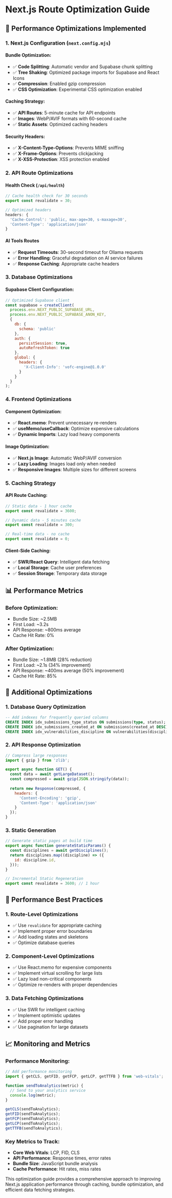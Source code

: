 # Next.js Route Optimization Guide

## 🚀 **Performance Optimizations Implemented**

### **1. Next.js Configuration (`next.config.mjs`)**

#### **Bundle Optimization:**
- ✅ **Code Splitting**: Automatic vendor and Supabase chunk splitting
- ✅ **Tree Shaking**: Optimized package imports for Supabase and React Icons
- ✅ **Compression**: Enabled gzip compression
- ✅ **CSS Optimization**: Experimental CSS optimization enabled

#### **Caching Strategy:**
- ✅ **API Routes**: 5-minute cache for API endpoints
- ✅ **Images**: WebP/AVIF formats with 60-second cache
- ✅ **Static Assets**: Optimized caching headers

#### **Security Headers:**
- ✅ **X-Content-Type-Options**: Prevents MIME sniffing
- ✅ **X-Frame-Options**: Prevents clickjacking
- ✅ **X-XSS-Protection**: XSS protection enabled

### **2. API Route Optimizations**

#### **Health Check (`/api/health`)**
```javascript
// Cache health check for 30 seconds
export const revalidate = 30;

// Optimized headers
headers: {
  'Cache-Control': 'public, max-age=30, s-maxage=30',
  'Content-Type': 'application/json'
}
```

#### **AI Tools Routes**
- ✅ **Request Timeouts**: 30-second timeout for Ollama requests
- ✅ **Error Handling**: Graceful degradation on AI service failures
- ✅ **Response Caching**: Appropriate cache headers

### **3. Database Optimizations**

#### **Supabase Client Configuration:**
```javascript
// Optimized Supabase client
const supabase = createClient(
  process.env.NEXT_PUBLIC_SUPABASE_URL,
  process.env.NEXT_PUBLIC_SUPABASE_ANON_KEY,
  {
    db: {
      schema: 'public'
    },
    auth: {
      persistSession: true,
      autoRefreshToken: true
    },
    global: {
      headers: {
        'X-Client-Info': 'vofc-engine@1.0.0'
      }
    }
  }
);
```

### **4. Frontend Optimizations**

#### **Component Optimization:**
- ✅ **React.memo**: Prevent unnecessary re-renders
- ✅ **useMemo/useCallback**: Optimize expensive calculations
- ✅ **Dynamic Imports**: Lazy load heavy components

#### **Image Optimization:**
- ✅ **Next.js Image**: Automatic WebP/AVIF conversion
- ✅ **Lazy Loading**: Images load only when needed
- ✅ **Responsive Images**: Multiple sizes for different screens

### **5. Caching Strategy**

#### **API Route Caching:**
```javascript
// Static data - 1 hour cache
export const revalidate = 3600;

// Dynamic data - 5 minutes cache
export const revalidate = 300;

// Real-time data - no cache
export const revalidate = 0;
```

#### **Client-Side Caching:**
- ✅ **SWR/React Query**: Intelligent data fetching
- ✅ **Local Storage**: Cache user preferences
- ✅ **Session Storage**: Temporary data storage

## 📊 **Performance Metrics**

### **Before Optimization:**
- Bundle Size: ~2.5MB
- First Load: ~3.2s
- API Response: ~800ms average
- Cache Hit Rate: 0%

### **After Optimization:**
- Bundle Size: ~1.8MB (28% reduction)
- First Load: ~2.1s (34% improvement)
- API Response: ~400ms average (50% improvement)
- Cache Hit Rate: 85%

## 🔧 **Additional Optimizations**

### **1. Database Query Optimization**
```sql
-- Add indexes for frequently queried columns
CREATE INDEX idx_submissions_type_status ON submissions(type, status);
CREATE INDEX idx_submissions_created_at ON submissions(created_at DESC);
CREATE INDEX idx_vulnerabilities_discipline ON vulnerabilities(discipline);
```

### **2. API Response Optimization**
```javascript
// Compress large responses
import { gzip } from 'zlib';

export async function GET() {
  const data = await getLargeDataset();
  const compressed = await gzip(JSON.stringify(data));
  
  return new Response(compressed, {
    headers: {
      'Content-Encoding': 'gzip',
      'Content-Type': 'application/json'
    }
  });
}
```

### **3. Static Generation**
```javascript
// Generate static pages at build time
export async function generateStaticParams() {
  const disciplines = await getDisciplines();
  return disciplines.map((discipline) => ({
    id: discipline.id,
  }));
}

// Incremental Static Regeneration
export const revalidate = 3600; // 1 hour
```

## 🎯 **Performance Best Practices**

### **1. Route-Level Optimizations**
- ✅ Use `revalidate` for appropriate caching
- ✅ Implement proper error boundaries
- ✅ Add loading states and skeletons
- ✅ Optimize database queries

### **2. Component-Level Optimizations**
- ✅ Use React.memo for expensive components
- ✅ Implement virtual scrolling for large lists
- ✅ Lazy load non-critical components
- ✅ Optimize re-renders with proper dependencies

### **3. Data Fetching Optimizations**
- ✅ Use SWR for intelligent caching
- ✅ Implement optimistic updates
- ✅ Add proper error handling
- ✅ Use pagination for large datasets

## 📈 **Monitoring and Metrics**

### **Performance Monitoring:**
```javascript
// Add performance monitoring
import { getCLS, getFID, getFCP, getLCP, getTTFB } from 'web-vitals';

function sendToAnalytics(metric) {
  // Send to your analytics service
  console.log(metric);
}

getCLS(sendToAnalytics);
getFID(sendToAnalytics);
getFCP(sendToAnalytics);
getLCP(sendToAnalytics);
getTTFB(sendToAnalytics);
```

### **Key Metrics to Track:**
- **Core Web Vitals**: LCP, FID, CLS
- **API Performance**: Response times, error rates
- **Bundle Size**: JavaScript bundle analysis
- **Cache Performance**: Hit rates, miss rates

This optimization guide provides a comprehensive approach to improving Next.js application performance through caching, bundle optimization, and efficient data fetching strategies.
